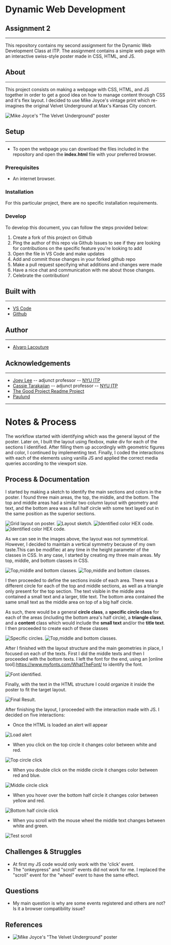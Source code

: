 # Dynamic Web Development 
## Assignment 2
***

This repository contains my second assignment for the Dynamic Web Development Class at ITP. The assignment contains a simple web page with an interactive swiss-style poster made in CSS, HTML, and JS.

## About
***

This project consists on making a webpage with CSS, HTML, and JS together in order to get a good idea on how to manage content through CSS and it's flex layout. I decided to use Mike Joyce's vintage print which re-imagines the original Velvet Underground at Max's Kansas City concert.

![Mike Joyce's "The Velvet Underground" poster](assets/MikeJoyce-velvetUnderground.jpg)

## Setup
***

 - To open the webpage you can download the files included in the repository and open the **index.html** file with your preferred browser.

### Prerequisites

 -  An internet browser.

### Installation

For this particular project, there are no specific installation requirements.

### Develop

To develop this document, you can follow the steps provided below:
1. Create a fork of this project on Github
2. Ping the author of this repo via Github Issues to see if they are looking for contributions on the specific feature you're looking to add
3. Open the file in VS Code and make updates 
4. Add and commit those changes in your forked github repo
5. Make a pull request specifying what additions and changes were made
6. Have a nice chat and communication with me about those changes. 
7. Celebrate the contribution! 

## Built with
***
* [VS Code](https://code.visualstudio.com/)
* [Github](https://github.com)


## Author
***
* [Alvaro Lacouture](https://alvarolacouture.com) 

## Acknowledgements
***
* [Joey Lee](https://jk-lee.com) -- adjunct professor -- [NYU ITP](https://itp.nyu.edu)
* [Cassie Tarakajian](https://cassietarakajian.com/) -- adjunct professor -- [NYU ITP](https://itp.nyu.edu)
* [The Good Project Readme Project](https://github.com/itp-dwd/2020-spring/blob/master/templates/readme-template.md)
* [Paulund](https://paulund.co.uk/how-to-create-different-shapes-in-css)



***
# Notes & Process

The workflow started with identifying which was the general layout of the poster. Later on, I built the layout using flexbox, make  div for each of the sections I identified. After filling them up accordingly with geometric figures and color, I continued by implementing text. Finally, I coded the interactions with each of the elements using vanilla JS and applied the correct media queries according to the viewport size.

## Process & Documentation


I started by making a sketch to identify the main sections and colors in the poster. I found three main areas, the top, the middle, and the bottom. The top and middle areas had a similar two column layout with geometry and text, and the bottom area was a full half circle with some text layed out in the same position as the superior sections.

![Grid layout on poster.](assets/layoutAnalysis_1.jpg)
![Layout sketch.](assets/layoutSketch.jpg)
![Identified color HEX code.](assets/process_6.jpg)
![Identified color HEX code.](assets/process_7.jpg)


As we can see in the images above, the layout was not symmetrical. However, I decided to maintain a vertical symmetry because of my own taste.This can be modifiec at any time in the height parameter of the classes in CSS. In any case, I started by creating my three main areas. My top, middle, and bottom classes in CSS.

![Top,middle and bottom classes.](assets/process_1.jpg)
![Top,middle and bottom classes.](assets/process_2.jpg)

I then proceeded to define the sections inside of each area. There was a different circle for each of the top and middle sections, as well as a triangle only present for the top section. The text visible in the middle area contained a small text and a larger, title text. The bottom area contained the same small text as the middle area on top of a big half circle.

 As such, there would be a general **circle class**, a **specific circle class** for each of the areas (including the bottom area's half circle), a **triangle class**, and a **content** class which would include the **small text** and/or the **title text**. I then proceeded to create each of these classes

![Specific circles.](assets/process_4.jpg)
![Top,middle and bottom classes.](assets/process_9.jpg)

After I finished with the layout structure and the main geometries in place, I focused on each of the texts. First I did the middle texts and then I proceeded with the bottom texts. I left the font for the end, using an [online tool]:https://www.myfonts.com/WhatTheFont/ to identify the font.

![Font identified.](fontAnalysis_2.jpg)

Finally, with the text in the HTML structure I could organize it inside the poster to fit the target layout.

![Final Result.](assets/process_10.jpg)

After finishing the layout, I proceeded with the interaction made with JS. 
I decided on five interactions:
 -   Once the HTML is loaded an alert will appear

![Load alert](assets/posterInteraction1.gif)

 -   When you click on the top circle it changes color between white and red.

![Top circle click](assets/posterInteraction2.gif)

 -   When you double click on the middle circle it changes color between red and blue.

![Middle circle click](assets/posterInteraction3.gif)

 -   When you hover over the bottom half circle it changes color between yellow and red.

![Bottom half circle click](assets/posterInteraction4.gif)

 -   When you scroll with the mouse wheel the middle text changes between white and green.

![Test scroll](assets/posterInteraction5.gif)



## Challenges & Struggles
  
  - At first my JS code would only work with the 'click' event.
  - The "onkeypress" and "scroll" events did not work for me. I replaced the "scroll" event for the "wheel" event to have the same effect.


## Questions

 - My main question is why are some events registered and others are not? Is it a browser compatibility issue?

## References

- ![Mike Joyce's "The Velvet Underground" poster](assets/MikeJoyce-velvetUnderground.jpg)